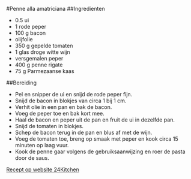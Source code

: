 #Penne alla amatriciana
##Ingredienten
* 0.5  ui
* 1  rode peper
* 100 g bacon
* olijfolie
* 350 g gepelde tomaten
* 1 glas droge witte wijn
* versgemalen peper
* 400 g penne rigate
* 75 g Parmezaanse kaas

##Bereiding
* Pel en snipper de ui en snijd de rode peper fijn. 
* Snijd de bacon in blokjes van circa 1 bij 1 cm. 
* Verhit olie in een pan en bak de bacon. 
* Voeg de peper toe en bak kort mee. 
* Haal de bacon en peper uit de pan en fruit de ui in dezelfde pan. 
* Snijd de tomaten in blokjes. 
* Schep de bacon terug in de pan en blus af met de wijn. 
* Voeg de tomaten toe, breng op smaak met peper en kook circa 15 minuten op laag vuur. 
* Kook de penne gaar volgens de gebruiksaanwijzing en roer de pasta door de saus.

[Recept op website 24Kitchen](http://www.24kitchen.nl/recepten/penne-alla-amatriciana)
